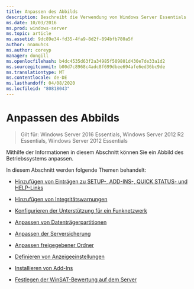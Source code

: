 ```yaml
---
title: Anpassen des Abbilds
description: Beschreibt die Verwendung von Windows Server Essentials
ms.date: 10/03/2016
ms.prod: windows-server
ms.topic: article
ms.assetid: 9dc89e34-fd35-4fa9-8d2f-894bfb780a5f
author: nnamuhcs
ms.author: coreyp
manager: dongill
ms.openlocfilehash: b4dc4535d63f2a34985f509801d430e7de33a1d2
ms.sourcegitcommit: b00d7c8968c4adc8f699dbee694afe6ed36bc9de
ms.translationtype: MT
ms.contentlocale: de-DE
ms.lasthandoff: 04/08/2020
ms.locfileid: "80818043"
---
```

# <a name="customize-the-image"></a>Anpassen des Abbilds

>Gilt für: Windows Server 2016 Essentials, Windows Server 2012 R2 Essentials, Windows Server 2012 Essentials

Mithilfe der Informationen in diesem Abschnitt können Sie ein Abbild des Betriebssystems anpassen.  
  
 In diesem Abschnitt werden folgende Themen behandelt:  
  
-   [Hinzufügen von Einträgen zu SETUP-, ADD-INS-, QUICK STATUS- und HELP-Links](Add-Entries-to-SETUP--ADD-INS--QUICK-STATUS--and-HELP-Links.md)  
  
-   [Hinzufügen von Integritätswarnungen](Add-Health-Alerts.md)  
  
-   [Konfigurieren der Unterstützung für ein Funknetzwerk](Configure-Support-for-a-Wireless-Network.md)  
  
-   [Anpassen von Datenträgerpartitionen](Customize-Disk-Partitions.md)  
  
-   [Anpassen der Serversicherung](Customize-Server-Backup.md)  
  
-   [Anpassen freigegebener Ordner](Customize-Shared-Folders.md)  
  
-   [Definieren von Anzeigeeinstellungen](Define-Display-Settings.md)  
  
-   [Installieren von Add-Ins](Install-Add-Ins.md)  
  
-   [Festlegen der WinSAT-Bewertung auf dem Server](Set-the-WinSAT-Score-on-the-Server.md)